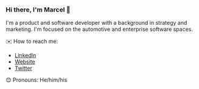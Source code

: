 ### Hi there, I'm Marcel 👋

I'm a product and software developer with a background in strategy and marketing. I'm focused on the automotive and enterprise software spaces.

✉️ How to reach me:
- [LinkedIn](http://linkedin.com/in/marcelthiemann)
- [Website](https://marcelthiemann.com)
- [Twitter](http://twitter.com/cestmarcel)

😊 Pronouns:
He/him/his
